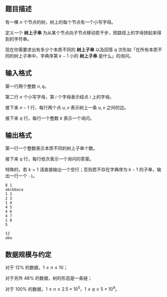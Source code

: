 ## 题目描述

有一棵 $n$ 个节点的树，树上的每个节点有一个小写字母。

定义一个 **树上子串** 为从某个节点向子节点移动若干步，把路径上的字母拼起来得到的字符串。

现在你需要求出有多少个本质不同的 **树上子串** 以及回答 $q$ 次形如「在所有本质不同的树上子串中，字典序第 $k-1$ 小的 **树上子串** 是什么」的询问。


## 输入格式

第一行两个整数 $n,q$。

第二行 $n$ 个小写字母，第 $i$ 个字母表示结点 $i$ 上的字母。

接下来 $n-1$ 行，每行两个点 $u,v$ 表示树上一条 $u,v$ 之间的边。

接下来 $q$ 行，每行一个整数 $k$ 表示一个询问。

## 输出格式

第一行一个整数表示本质不同的树上子串个数。

接下来 $q$ 行，每行依次表示一个询问的答案。

特殊的，若 $k=1$ 请直接输出一个空行；否则若不存在字典序为 $k-1$ 的子串，输出一行一个 `-1`。

```input1
8 1
abcbbaca
1 2
2 3
1 4
4 5
4 6
4 7
1 8 
5
```

```output1
12
aba
```

## 数据规模与约定

对于 $12\%$ 的数据，$1\leq n\leq 10$；

对于另外 $48\%$ 的数据，树的形态是一条链；

对于 $100\%$ 的数据，$1\leq n\leq 2.5\times 10^5$，$1\leq q\leq 5\times 10^4$。

